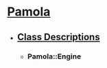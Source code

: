 # [Pamola](../README.md)
- ## [Class Descriptions](README.md)

  - ### <a name="StrCon">Pamola::Engine

[Ter]: ../../PamolaProject/PamolaProject/CircuitTerminal.h
[TerCpp]: ../../PamolaProject/PamolaProject/CircuitTerminal.cpp
[Nod]: ../../PamolaProject/PamolaProject/CircuitNode.h
[Ele]: ../../PamolaProject/PamolaProject/CircuitElement.h
